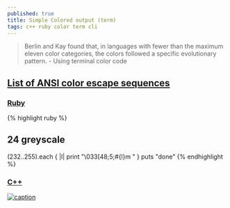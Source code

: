 ```yaml
---
published: true
title: Simple Colored output (term)
tags: c++ ruby color term cli
---
```

> Berlin and Kay found that, in languages with fewer than the maximum eleven color categories, the colors followed a specific evolutionary pattern. - Using terminal color code

## [List of ANSI color escape sequences](https://stackoverflow.com/questions/4842424/list-of-ansi-color-escape-sequences)

### [Ruby](https://stackoverflow.com/questions/1489183/how-can-i-use-ruby-to-colorize-the-text-output-to-a-terminal/16363159#16363159)

{% highlight ruby %}
## 24 greyscale
(232..255).each { |l| 
    print "\033[48;5;#{l}m  "
}
puts "done"
{% endhighlight %}


### [C++](https://stackoverflow.com/questions/9158150/colored-output-in-c)


[![caption](https://i.stack.imgur.com/KTSQa.png)](https://stackoverflow.com/questions/4842424/list-of-ansi-color-escape-sequences)
